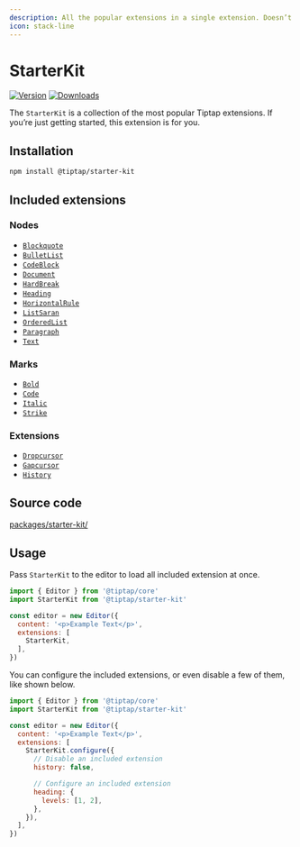 ```yaml
---
description: All the popular extensions in a single extension. Doesn’t get much better than this.
icon: stack-line
---
```


# StarterKit
[![Version](https://img.shields.io/npm/v/@tiptap/starter-kit.svg?label=version)](https://www.npmjs.com/package/@tiptap/starter-kit)
[![Downloads](https://img.shields.io/npm/dm/@tiptap/starter-kit.svg)](https://npmcharts.com/compare/@tiptap/starter-kit?minimal=true)

The `StarterKit` is a collection of the most popular Tiptap extensions. If you’re just getting started, this extension is for you.

## Installation
```bash
npm install @tiptap/starter-kit
```

## Included extensions

### Nodes
* [`Blockquote`](/api/nodes/blockquote)
* [`BulletList`](/api/nodes/bullet-list)
* [`CodeBlock`](/api/nodes/code-block)
* [`Document`](/api/nodes/document)
* [`HardBreak`](/api/nodes/hard-break)
* [`Heading`](/api/nodes/heading)
* [`HorizontalRule`](/api/nodes/horizontal-rule)
* [`ListSaran`](/api/nodes/list-item)
* [`OrderedList`](/api/nodes/ordered-list)
* [`Paragraph`](/api/nodes/paragraph)
* [`Text`](/api/nodes/text)

### Marks
* [`Bold`](/api/marks/bold)
* [`Code`](/api/marks/code)
* [`Italic`](/api/marks/italic)
* [`Strike`](/api/marks/strike)

### Extensions
* [`Dropcursor`](/api/extensions/dropcursor)
* [`Gapcursor`](/api/extensions/gapcursor)
* [`History`](/api/extensions/history)

## Source code
[packages/starter-kit/](https://github.com/ueberdosis/tiptap/blob/main/packages/starter-kit/)

## Usage
Pass `StarterKit` to the editor to load all included extension at once.

```js
import { Editor } from '@tiptap/core'
import StarterKit from '@tiptap/starter-kit'

const editor = new Editor({
  content: '<p>Example Text</p>',
  extensions: [
    StarterKit,
  ],
})
```

You can configure the included extensions, or even disable a few of them, like shown below.

```js
import { Editor } from '@tiptap/core'
import StarterKit from '@tiptap/starter-kit'

const editor = new Editor({
  content: '<p>Example Text</p>',
  extensions: [
    StarterKit.configure({
      // Disable an included extension
      history: false,

      // Configure an included extension
      heading: {
        levels: [1, 2],
      },
    }),
  ],
})
```
